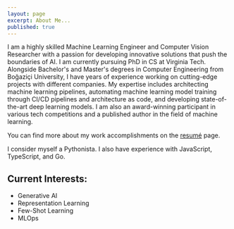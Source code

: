 ```yaml
---
layout: page
excerpt: About Me...
published: true
---
```

I am a highly skilled Machine Learning Engineer and Computer Vision Researcher with a passion for developing innovative solutions that push the boundaries of AI. I am currently pursuing PhD in CS at Virginia Tech. Alongside Bachelor's and Master's degrees in Computer Engineering from Boğaziçi University, I have years of experience working on cutting-edge projects with different companies. My expertise includes architecting machine learning pipelines, automating machine learning model training through CI/CD pipelines and architecture as code, and developing state-of-the-art deep learning models. I am also an award-winning participant in various tech competitions and a published author in the field of machine learning.

You can find more about my work accomplishments on the [resumé](https://tunahansalih.github.io/resume/) page.

I consider myself a Pythonista. I also have experience with JavaScript, TypeScript, and Go.


## Current Interests:
- Generative AI
- Representation Learning
- Few-Shot Learning
- MLOps
